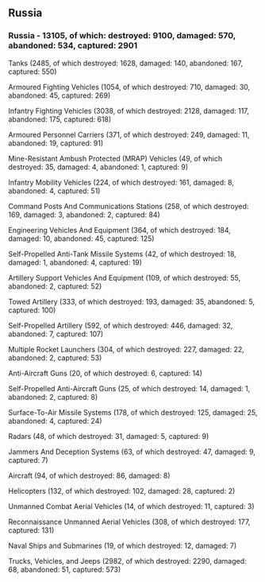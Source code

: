 
 
 ## Russia
 
 ### Russia - 13105, of which: destroyed: 9100, damaged: 570, abandoned: 534, captured: 2901

 

 

 Tanks (2485, of which destroyed: 1628, damaged: 140, abandoned: 167, captured: 550)

 Armoured Fighting Vehicles (1054, of which destroyed: 710, damaged: 30, abandoned: 45, captured: 269)

 Infantry Fighting Vehicles (3038, of which destroyed: 2128, damaged: 117, abandoned: 175, captured: 618)

 Armoured Personnel Carriers (371, of which destroyed: 249, damaged: 11, abandoned: 19, captured: 91)

 Mine-Resistant Ambush Protected (MRAP) Vehicles (49, of which destroyed: 35, damaged: 4, abandoned: 1, captured: 9)

 Infantry Mobility Vehicles (224, of which destroyed: 161, damaged: 8, abandoned: 4, captured: 51)

 Command Posts And Communications Stations (258, of which destroyed: 169, damaged: 3, abandoned: 2, captured: 84)

 Engineering Vehicles And Equipment (364, of which destroyed: 184, damaged: 10, abandoned: 45, captured: 125)

 Self-Propelled Anti-Tank Missile Systems (42, of which destroyed: 18, damaged: 1, abandoned: 4, captured: 19)

 Artillery Support Vehicles And Equipment (109, of which destroyed: 55, abandoned: 2, captured: 52)

 Towed Artillery (333, of which destroyed: 193, damaged: 35, abandoned: 5, captured: 100)

 Self-Propelled Artillery (592, of which destroyed: 446, damaged: 32, abandoned: 7, captured: 107)

 Multiple Rocket Launchers (304, of which destroyed: 227, damaged: 22, abandoned: 2, captured: 53)

 Anti-Aircraft Guns (20, of which destroyed: 6, captured: 14)

 Self-Propelled Anti-Aircraft Guns (25, of which destroyed: 14, damaged: 1, abandoned: 2, captured: 8)

 Surface-To-Air Missile Systems (178, of which destroyed: 125, damaged: 25, abandoned: 4, captured: 24)

 Radars (48, of which destroyed: 31, damaged: 5, captured: 9)

 Jammers And Deception Systems (63, of which destroyed: 47, damaged: 9, captured: 7)

 Aircraft (94, of which destroyed: 86, damaged: 8)

 Helicopters (132, of which destroyed: 102, damaged: 28, captured: 2)

 Unmanned Combat Aerial Vehicles (14, of which destroyed: 11, captured: 3)

 Reconnaissance Unmanned Aerial Vehicles (308, of which destroyed: 177, captured: 131)

 Naval Ships and Submarines (19, of which destroyed: 12, damaged: 7)

 Trucks, Vehicles, and Jeeps (2982, of which destroyed: 2290, damaged: 68, abandoned: 51, captured: 573)

